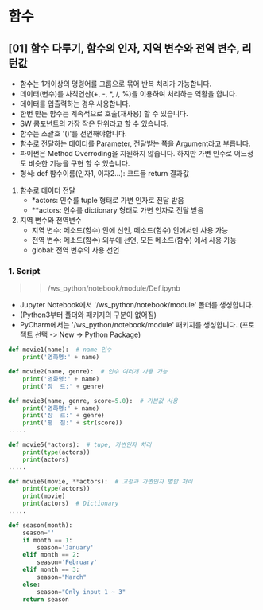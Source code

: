 # 함수

## [01]  함수 다루기, 함수의 인자, 지역 변수와 전역 변수, 리턴값

- 함수는 1개이상의 명령어를 그룹으로 묶어 반복 처리가 가능합니다.
- 데이터(변수)를 사칙연산(+, -, *, /, %)을 이용하여 처리하는 역활을 합니다.
- 데이터를 입출력하는 경우 사용합니다.
- 한번 만든 함수는 계속적으로 호출(재사용) 할 수 있습니다.
- SW 콤포넌트의 가장 작은 단위라고 할 수 있습니다.
- 함수는 소괄호 '()'를 선언해야합니다.
- 함수로 전달하는 데이터를 Parameter, 전달받는 쪽을 Argument라고 부릅니다.
- 파이썬은 Method Overroding을 지원하지 않습니다. 하지만 가변 인수로 어느정도 비슷한 기능을
구현 할 수 있습니다.
- 형식: def 함수이름(인자1, 이자2...):
            코드들
        return 결과값

1. 함수로 데이터 전달
   - *actors: 인수를 tuple 형태로 가변 인자로 전달 받음
   - **actors: 인수를 dictionary 형태로 가변 인자로 전달 받음
2. 지역 변수와 전역변수
   - 지역 변수: 메소드(함수) 안에 선언, 메소드(함수) 안에서만 사용 가능
   - 전역 변수: 메소드(함수) 외부에 선언, 모든 메소드(함수) 에서 사용 가능
   - global: 전역 변수의 사용 선언

### 1. Script

>> /ws_python/notebook/module/Def.ipynb

- Jupyter Notebook에서 '/ws_python/notebook/module' 폴더를 생성합니다.
- (Python3부터 폴더와 패키지의 구분이 없어짐)
- PyCharm에서는 '/ws_python/notebook/module' 패키지를 생성합니다.
  (프로젝트 선택 -> New -> Python Package)

```python
def movie1(name):  # name 인수
    print('영화명:' + name)

def movie2(name, genre):  # 인수 여러개 사용 가능
    print('영화명:' + name)
    print('장  르:' + genre)

def movie3(name, genre, score=5.0):  # 기본값 사용
    print('영화명:' + name)
    print('장  르:' + genre)  
    print('평  점:' + str(score))
.....

def movie5(*actors):  # tupe, 가변인자 처리
    print(type(actors))
    print(actors)
.....

def movie6(movie, **actors):  # 고정과 가변인자 병합 처리
    print(type(actors))
    print(movie)
    print(actors)  # Dictionary
.....

def season(month):
    season=''
    if month == 1:
        season='January'
    elif month == 2:
        season='February'
    elif month == 3:
        season="March"
    else:
        season="Only input 1 ~ 3"
    return season
```
